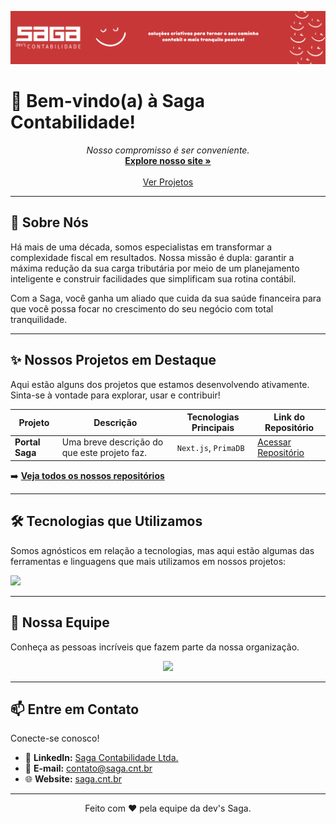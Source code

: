 <p align="center">
  <img src="https://github.com/saga-contabilidade/.github/blob/14368f724c92a70d57e8df52921f54f340a52cc3/banner_org" alt="logo" width="1080"/>
</p>

# 👋 Bem-vindo(a) à Saga Contabilidade!

<p align="center">
  <em>Nosso compromisso é ser conveniente.</em>
  <br/>
  <a href="saga.cnt.br"><strong>Explore nosso site »</strong></a>
  <br/>
  <br/>
  <a href="#-nossos-projetos">Ver Projetos</a>
</p>

---

## 🚀 Sobre Nós

Há mais de uma década, somos especialistas em transformar a complexidade fiscal em resultados. Nossa missão é dupla: garantir a máxima redução da sua carga tributária por meio de um planejamento inteligente e construir facilidades que simplificam sua rotina contábil.

Com a Saga, você ganha um aliado que cuida da sua saúde financeira para que você possa focar no crescimento do seu negócio com total tranquilidade.

---

## ✨ Nossos Projetos em Destaque

Aqui estão alguns dos projetos que estamos desenvolvendo ativamente. Sinta-se à vontade para explorar, usar e contribuir!

| Projeto       | Descrição                                         | Tecnologias Principais          | Link do Repositório                               |
|---------------|---------------------------------------------------|---------------------------------|---------------------------------------------------|
| **Portal Saga** | Uma breve descrição do que este projeto faz.         | `Next.js`, `PrimaDB`            | [Acessar Repositório](https://github.com/saga-contabilidade/portal-repo)       |

➡️ **[Veja todos os nossos repositórios](https://github.com/orgs/saga-contabilidade/repositories)**

---

## 🛠️ Tecnologias que Utilizamos

Somos agnósticos em relação a tecnologias, mas aqui estão algumas das ferramentas e linguagens que mais utilizamos em nossos projetos:

<p align="left">
  <a href="https://skillicons.dev">
    <img src="https://skillicons.dev/icons?i=js,ts,python,java,react,nodejs,docker,azure,figma&perline=8" />
  </a>
</p>

---

## 👥 Nossa Equipe

Conheça as pessoas incríveis que fazem parte da nossa organização.

<p align="center">
  <a href="https://github.com/saga-contabilidade/graphs/contributors">
    <img src="https://contrib.rocks/image?repo=saga-contabilidade/portal-repo" />
  </a>
</p>

---

## 📫 Entre em Contato

Conecte-se conosco!

* 💼 **LinkedIn:** [Saga Contabilidade Ltda.](https://www.linkedin.com/company/saga-contabilidade-ltda)
* 📧 **E-mail:** [contato@saga.cnt.br](mailto:contato@saga.cnt.br)
* 🌐 **Website:** [saga.cnt.br](https://saga.cnt.com)

---
<p align="center">
  Feito com ❤️ pela equipe da dev's Saga.
</p>
